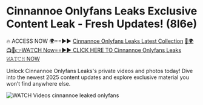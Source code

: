 # Cinnannoe Onlyfans Leaks Exclusive Content Leak - Fresh Updates! (8l6e)

🔥 ACCESS NOW 🌍==►► <a href="https://tinyurl.com/3fjeunct" rel="nofollow">Cinnannoe Onlyfans Leaks Latest Collection</a></h3>
[🔴🌍📺📱👉WA𝚃CH Now==►► CLICK HERE TO Cinnannoe Onlyfans Leaks 𝚆𝙰𝚃𝙲𝙷 NOW](https://tinyurl.com/3fjeunct)

Unlock Cinnannoe Onlyfans Leaks's private videos and photos today! Dive into the newest 2025 content updates and explore exclusive material you won’t find anywhere else.


<a href="https://tinyurl.com/3fjeunct" rel="nofollow" data-target="animated-image.originalLink"><img src="https://camo.githubusercontent.com/8a4f000d20f83aca3bf7ec5f350d767afa0574a8a352519fd8cfa583a6f93a33/68747470733a2f2f692e696d6775722e636f6d2f644a486b345a712e676966" alt="WATCH Videos" data-canonical-src="https://i.imgur.com/dJHk4Zq.gif" style="max-width: 100%; display: inline-block;" data-target="animated-image.originalImage"></a>
cinnannoe leaked onlyfans